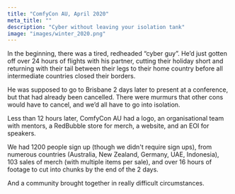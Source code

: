 ```yaml
---
title: "ComfyCon AU, April 2020"
meta_title: ""
description: "Cyber without leaving your isolation tank"
image: "images/winter_2020.png"
---
```

In the beginning, there was a tired, redheaded “cyber guy”. He’d just gotten off over 24 hours of flights with his partner, cutting their holiday short and returning with their tail between their legs to their home country before all intermediate countries closed their borders.

He was supposed to go to Brisbane 2 days later to present at a conference, but that had already been cancelled. There were murmurs that other cons would have to cancel, and we’d all have to go into isolation.

Less than 12 hours later, ComfyCon AU had a logo, an organisational team with mentors, a RedBubble store for merch, a website, and an EOI for speakers.

We had 1200 people sign up (though we didn't require sign ups), from numerous countries (Australia, New Zealand, Germany, UAE, Indonesia), 103 sales of merch (with multiple items per sale), and over 16 hours of footage to cut into chunks by the end of the 2 days.

And a community brought together in really difficult circumstances.
